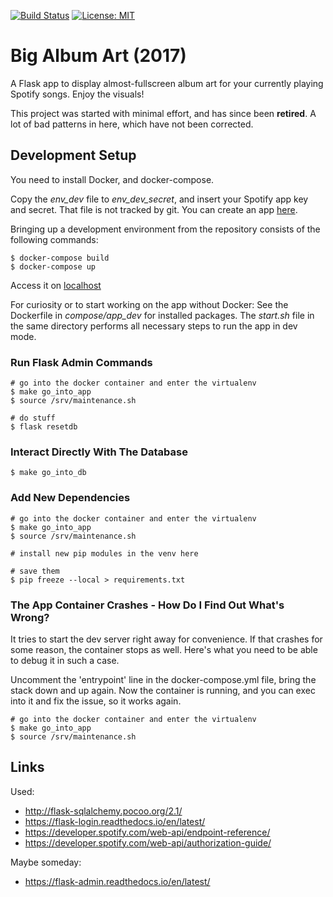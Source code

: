 [![Build Status](https://travis-ci.org/th4t/big-album-art.svg?branch=master)](https://travis-ci.org/th4t/big-album-art)
[![License: MIT](https://img.shields.io/badge/License-MIT-yellow.svg)](LICENCE)

# Big Album Art (2017)
A Flask app to display almost-fullscreen album art for your currently playing Spotify songs. Enjoy the visuals!

This project was started with minimal effort, and has since been **retired**.
A lot of bad patterns in here, which have not been corrected.

## Development Setup
You need to install Docker, and docker-compose.

Copy the *env_dev* file to *env_dev_secret*, and insert your
Spotify app key and secret.
That file is not tracked by git.
You can create an app [here](https://developer.spotify.com/my-applications/).

Bringing up a development environment
from the repository consists of the following commands:

```
$ docker-compose build
$ docker-compose up
```

Access it on [localhost](localhost:5000)

For curiosity or to start working on the app without Docker:
See the Dockerfile in *compose/app_dev* for installed
packages. The *start.sh* file in the same directory
performs all necessary steps to run the app in dev mode.

### Run Flask Admin Commands
```
# go into the docker container and enter the virtualenv
$ make go_into_app
$ source /srv/maintenance.sh

# do stuff
$ flask resetdb
```

### Interact Directly With The Database
```
$ make go_into_db
```

### Add New Dependencies
```
# go into the docker container and enter the virtualenv
$ make go_into_app
$ source /srv/maintenance.sh

# install new pip modules in the venv here

# save them
$ pip freeze --local > requirements.txt
```

### The App Container Crashes - How Do I Find Out What's Wrong?
It tries to start the dev server right away for convenience.
If that crashes for some reason, the container stops as well.
Here's what you need to be able to debug it in such a case.

Uncomment the 'entrypoint' line in the docker-compose.yml file,
bring the stack down and up again. Now the container is running,
and you can exec into it and fix the issue, so it works again.
```
# go into the docker container and enter the virtualenv
$ make go_into_app
$ source /srv/maintenance.sh
```

## Links

Used:
* http://flask-sqlalchemy.pocoo.org/2.1/
* https://flask-login.readthedocs.io/en/latest/
* https://developer.spotify.com/web-api/endpoint-reference/
* https://developer.spotify.com/web-api/authorization-guide/

Maybe someday:
* https://flask-admin.readthedocs.io/en/latest/
